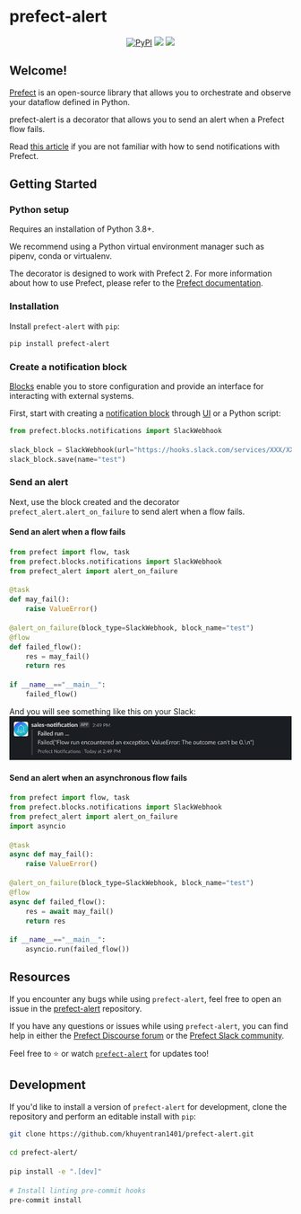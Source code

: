 # prefect-alert

<p align="center">
    <a href="https://pypi.python.org/pypi/prefect-alert/" alt="PyPI version">
        <img alt="PyPI" src="https://img.shields.io/pypi/v/prefect-alert?color=0052FF&labelColor=090422"></a>
    <a href="https://prefect-community.slack.com" alt="Slack">
        <img src="https://img.shields.io/badge/slack-join_community-red.svg?color=0052FF&labelColor=090422&logo=slack" /></a>
    <a href="https://discourse.prefect.io/" alt="Discourse">
        <img src="https://img.shields.io/badge/discourse-browse_forum-red.svg?color=0052FF&labelColor=090422&logo=discourse" /></a>
</p>

## Welcome!

[Prefect](https://www.prefect.io/) is an open-source library that allows you to orchestrate and observe your dataflow defined in Python.

prefect-alert is a decorator that allows you to send an alert when a Prefect flow fails.

Read [this article](https://medium.com/the-prefect-blog/sending-slack-notifications-in-python-with-prefect-840a895f81c?sk=ab9bba5b59c8f3468bb01cabe04b2953) if you are not familiar with how to send notifications with Prefect. 

## Getting Started
### Python setup

Requires an installation of Python 3.8+.

We recommend using a Python virtual environment manager such as pipenv, conda or virtualenv.

The decorator is designed to work with Prefect 2. For more information about how to use Prefect, please refer to the [Prefect documentation](https://orion-docs.prefect.io/).

### Installation

Install `prefect-alert` with `pip`:

```bash
pip install prefect-alert
```
### Create a notification block
[Blocks](https://docs.prefect.io/concepts/blocks/) enable you to store configuration and provide an interface for interacting with external systems. 

First, start with creating a [notification block](https://docs.prefect.io/api-ref/prefect/blocks/notifications/) through [UI](https://docs.prefect.io/ui/blocks/) or a Python script:

```python
from prefect.blocks.notifications import SlackWebhook

slack_block = SlackWebhook(url="https://hooks.slack.com/services/XXX/XXX/XXX")
slack_block.save(name="test")
``` 
### Send an alert
Next, use the block created and the decorator `prefect_alert.alert_on_failure` to send alert when a flow fails.
#### Send an alert when a flow fails

```python
from prefect import flow, task 
from prefect.blocks.notifications import SlackWebhook
from prefect_alert import alert_on_failure

@task
def may_fail():
    raise ValueError()

@alert_on_failure(block_type=SlackWebhook, block_name="test")
@flow
def failed_flow():
    res = may_fail()
    return res

if __name__=="__main__":
    failed_flow()
```
And you will see something like this on your Slack:
![](img/slack-notification.png)

#### Send an alert when an asynchronous flow fails

```python
from prefect import flow, task 
from prefect.blocks.notifications import SlackWebhook
from prefect_alert import alert_on_failure
import asyncio

@task
async def may_fail():
    raise ValueError()

@alert_on_failure(block_type=SlackWebhook, block_name="test")
@flow
async def failed_flow():
    res = await may_fail()
    return res

if __name__=="__main__":
    asyncio.run(failed_flow())
```
## Resources

If you encounter any bugs while using `prefect-alert`, feel free to open an issue in the [prefect-alert](https://github.com/khuyentran1401/prefect-alert) repository.

If you have any questions or issues while using `prefect-alert`, you can find help in either the [Prefect Discourse forum](https://discourse.prefect.io/) or the [Prefect Slack community](https://prefect.io/slack).

Feel free to ⭐️ or watch [`prefect-alert`](https://github.com/khuyentran1401/prefect-alert) for updates too!

## Development

If you'd like to install a version of `prefect-alert` for development, clone the repository and perform an editable install with `pip`:

```bash
git clone https://github.com/khuyentran1401/prefect-alert.git

cd prefect-alert/

pip install -e ".[dev]"

# Install linting pre-commit hooks
pre-commit install
```
